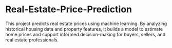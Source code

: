 # Real-Estate-Price-Prediction
This project predicts real estate prices using machine learning. By analyzing historical housing data and property features, it builds a model to estimate home prices and support informed decision-making for buyers, sellers, and real estate professionals.
